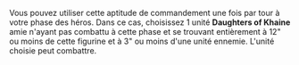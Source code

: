 Vous pouvez utiliser cette aptitude de commandement une fois par tour à votre phase des héros. Dans ce cas, choisissez 1 unité **Daughters of Khaine** amie n'ayant pas combattu à cette phase et se trouvant entièrement à 12" ou moins de cette figurine et à 3" ou moins d'une unité ennemie. L'unité choisie peut combattre. 
